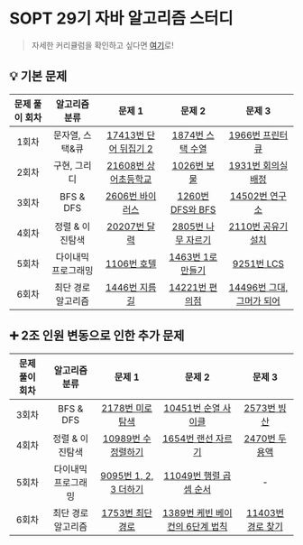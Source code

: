 # SOPT 29기 자바 알고리즘 스터디

> 자세한 커리큘럼을 확인하고 싶다면 [여기](https://comfortable-plywood-962.notion.site/3988a8b3ea1942f7bd6a332248678587?v=f5ab1c66fa1942a2bab75223d53389e0)로!

## 💡 기본 문제
|문제 풀이 회차|알고리즘 분류|문제 1|문제 2|문제 3|
|:---:|:---:|:---:|:---:|:---:|
|1회차|문자열, 스택&큐|[17413번 단어 뒤집기 2](https://www.acmicpc.net/problem/17413)|[1874번 스택 수열](https://www.acmicpc.net/problem/1874)|[1966번 프린터 큐](https://www.acmicpc.net/problem/1966)|
|2회차|구현, 그리디|[21608번 상어초등학교](https://www.acmicpc.net/problem/21608)|[1026번 보물](https://www.acmicpc.net/problem/1026)|[1931번 회의실배정](https://www.acmicpc.net/problem/1931)|
|3회차|BFS & DFS|[2606번 바이러스](https://www.acmicpc.net/problem/2606)|[1260번 DFS와 BFS](https://www.acmicpc.net/problem/1260)|[14502번 연구소](https://www.acmicpc.net/problem/14502)|
|4회차|정렬 & 이진탐색|[20207번 달력](https://www.acmicpc.net/problem/20207)|[2805번 나무 자르기](https://www.acmicpc.net/problem/2805)|[2110번 공유기 설치](https://www.acmicpc.net/problem/2110)|
|5회차|다이내믹 프로그래밍|[1106번 호텔](https://www.acmicpc.net/problem/1106)|[1463번 1로 만들기](https://www.acmicpc.net/problem/1463)|[9251번 LCS](https://www.acmicpc.net/problem/9251)|
|6회차|최단 경로 알고리즘|[1446번 지름길](https://www.acmicpc.net/problem/1446)|[14221번 편의점](https://www.acmicpc.net/problem/14221)|[14496번 그대, 그머가 되어](https://www.acmicpc.net/problem/14496)|

## ➕ 2조 인원 변동으로 인한 추가 문제
|문제 풀이 회차|알고리즘 분류|문제 1|문제 2|문제 3|
|:---:|:---:|:---:|:---:|:---:|
|3회차|BFS & DFS|[2178번 미로탐색](https://www.acmicpc.net/problem/2178)|[10451번 순열 사이클](https://www.acmicpc.net/problem/10451)|[2573번 빙산](https://www.acmicpc.net/problem/2573)|
|4회차|정렬 & 이진탐색|[10989번 수 정렬하기](https://www.acmicpc.net/problem/10989)|[1654번 랜선 자르기](https://www.acmicpc.net/problem/1654)|[2470번 두 용액](https://www.acmicpc.net/problem/2470)|
|5회차|다이내믹 프로그래밍|[9095번 1, 2, 3 더하기](https://www.acmicpc.net/problem/9095)|[11049번 행렬 곱셈 순서](https://www.acmicpc.net/problem/11049)|-|
|6회차|최단 경로 알고리즘|[1753번 최단경로](https://www.acmicpc.net/problem/1753)|[1389번 케빈 베이컨의 6단계 법칙](https://www.acmicpc.net/problem/1389)|[11403번 경로 찾기](https://www.acmicpc.net/problem/11403)|

